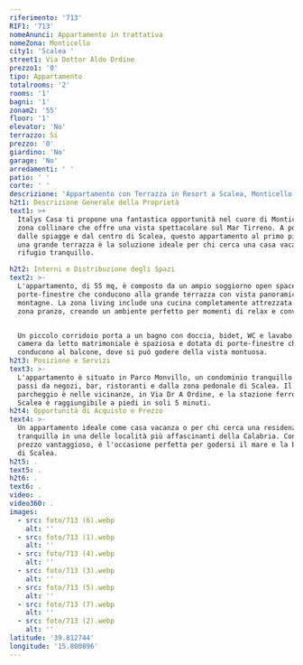 ```yaml
---
riferimento: '713'
RIF1: '713'
nomeAnunci: Appartamento in trattativa
nomeZona: Monticello
city1: 'Scalea '
street1: Via Dottor Aldo Ordine
prezzo1: '0'
tipo: Appartamento
totalrooms: '2'
rooms: '1'
bagni: '1'
zonam2: '55'
floor: '1'
elevator: 'No'
terrazzo: Si
prezzo: '0'
giardino: 'No'
garage: 'No'
arredamenti: ' '
patio: ' '
corte: ' '
descrizione: 'Appartamento con Terrazza in Resort a Scalea, Monticello'
h2t1: Descrizione Generale della Proprietà
text1: >+
  Italys Casa ti propone una fantastica opportunità nel cuore di Monticello, una
  zona collinare che offre una vista spettacolare sul Mar Tirreno. A pochi passi
  dalle spiagge e dal centro di Scalea, questo appartamento al primo piano con
  una grande terrazza è la soluzione ideale per chi cerca una casa vacanza o un
  rifugio tranquillo.

h2t2: Interni e Distribuzione degli Spazi
text2: >-
  L'appartamento, di 55 mq, è composto da un ampio soggiorno open space con due
  porte-finestre che conducono alla grande terrazza con vista panoramica sulle
  montagne. La zona living include una cucina completamente attrezzata e una
  zona pranzo, creando un ambiente perfetto per momenti di relax e convivialità.


  Un piccolo corridoio porta a un bagno con doccia, bidet, WC e lavabo. La
  camera da letto matrimoniale è spaziosa e dotata di porte-finestre che
  conducono al balcone, dove si può godere della vista montuosa.
h2t3: Posizione e Servizi
text3: >-
  L'appartamento è situato in Parco Monvillo, un condominio tranquillo a pochi
  passi da negozi, bar, ristoranti e dalla zona pedonale di Scalea. Il
  parcheggio è nelle vicinanze, in Via Dr A Ordine, e la stazione ferroviaria di
  Scalea è raggiungibile a piedi in soli 5 minuti.
h2t4: Opportunità di Acquisto e Prezzo
text4: >-
  Un appartamento ideale come casa vacanza o per chi cerca una residenza
  tranquilla in una delle località più affascinanti della Calabria. Con un
  prezzo vantaggioso, è l'occasione perfetta per godersi il mare e la bellezza
  di Scalea.
h2t5: .
text5: .
h2t6: .
text6: .
video: .
video360: .
images:
  - src: foto/713 (6).webp
    alt: ''
  - src: foto/713 (1).webp
    alt: ''
  - src: foto/713 (4).webp
    alt: ''
  - src: foto/713 (3).webp
    alt: ''
  - src: foto/713 (5).webp
    alt: ''
  - src: foto/713 (7).webp
    alt: ''
  - src: foto/713 (2).webp
    alt: ''
latitude: '39.812744'
longitude: '15.800896'
---
```


